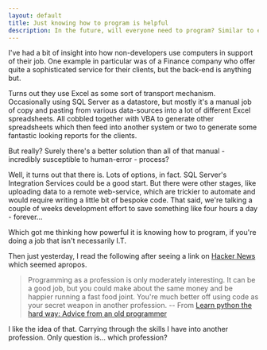 ```yaml
---
layout: default
title: Just knowing how to program is helpful
description: In the future, will everyone need to program? Similar to everyone being able to read and write now. It's possible it'll be an essential skill in future life.
---
```

I've had a bit of insight into how non-developers use computers in support of their job. One example in particular was of a Finance company who offer quite a sophisticated service for their clients, but the back-end is anything but.

Turns out they use Excel as some sort of transport mechanism. Occasionally using SQL Server as a datastore, but mostly it's a manual job of copy and pasting from various data-sources into a lot of different Excel spreadsheets. All cobbled together with VBA to generate other spreadsheets which then feed into another system or two to generate some fantastic looking reports for the clients.

But really? Surely there's a better solution than all of that manual - incredibly susceptible to human-error - process?

Well, it turns out that there is. Lots of options, in fact. SQL Server's Integration Services could be a good start. But there were other stages, like uploading data to a remote web-service, which are trickier to automate and would require writing a little bit of bespoke code. That said, we're talking a couple of weeks development effort to save something like four hours a day - forever...

Which got me thinking how powerful it is knowing how to program, if you're doing a job that isn't necessarily I.T. 

Then just yesterday, I read the following after seeing a link on <a href="http://news.ycombinator.com/" rel="nofollow">Hacker News</a> which seemed apropos.

> Programming as a profession is only moderately interesting. It can be a good job, but you could make about the same money and be happier running a fast food joint. You're much better off using code as your secret weapon in another profession. -- From <a href="http://learnpythonthehardway.org/book/advice.html" rel="nofollow">Learn python the hard way: Advice from an old programmer</a>

I like the idea of that. Carrying through the skills I have into another profession. Only question is... which profession?
